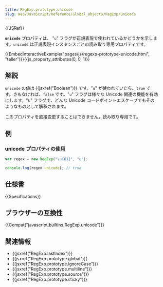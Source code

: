 ```yaml
---
title: RegExp.prototype.unicode
slug: Web/JavaScript/Reference/Global_Objects/RegExp/unicode
---
```


{{JSRef}}

**`unicode`** プロパティは、 "`u`" フラグが正規表現で使われているかどうかを示します。`unicode` は正規表現インスタンスごとの読み取り専用プロパティです。

{{EmbedInteractiveExample("pages/js/regexp-prototype-unicode.html", "taller")}}{{js_property_attributes(0, 0, 1)}}

## 解説

`unicode` の値は {{jsxref("Boolean")}} です。"`u`" が使われていたら、`true` です。さもなければ、`false` です。"`u`" フラグは様々な Unicode 関連の機能を有効にします。"u" フラグで、どんな Unicode コードポイントエスケープでもそのようなものとして解釈されます。

このプロパティを直接変更することはできません。読み取り専用です。

## 例

### unicode プロパティの使用

```js
var regex = new RegExp("\u{61}", "u");

console.log(regex.unicode); // true
```

## 仕様書

{{Specifications}}

## ブラウザーの互換性

{{Compat("javascript.builtins.RegExp.unicode")}}

## 関連情報

- {{jsxref("RegExp.lastIndex")}}
- {{jsxref("RegExp.prototype.global")}}
- {{jsxref("RegExp.prototype.ignoreCase")}}
- {{jsxref("RegExp.prototype.multiline")}}
- {{jsxref("RegExp.prototype.source")}}
- {{jsxref("RegExp.prototype.sticky")}}
